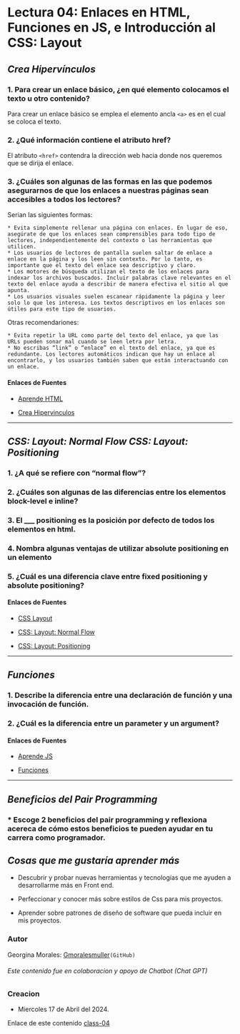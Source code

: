 # **Lectura 04: Enlaces en HTML, Funciones en JS, e Introducción al CSS: Layout**

## *Crea Hipervínculos*

### 1. Para crear un enlace básico, ¿en qué elemento colocamos el texto u otro contenido?

Para crear un enlace básico se emplea el elemento ancla `<a>` es en el cual se coloca el texto.

### 2. ¿Qué información contiene el atributo href?

El atributo `<href>`  contendra la dirección web hacia donde nos queremos que se dirija el enlace.

### 3. ¿Cuáles son algunas de las formas en las que podemos asegurarnos de que los enlaces a nuestras páginas sean accesibles a todos los lectores?

Serian las siguientes formas:

    * Evita simplemente rellenar una página con enlaces. En lugar de eso, asegúrate de que los enlaces sean comprensibles para todo tipo de lectores, independientemente del contexto o las herramientas que utilicen.
    * Los usuarios de lectores de pantalla suelen saltar de enlace a enlace en la página y los leen sin contexto. Por lo tanto, es importante que el texto del enlace sea descriptivo y claro.
    * Los motores de búsqueda utilizan el texto de los enlaces para indexar los archivos buscados. Incluir palabras clave relevantes en el texto del enlace ayuda a describir de manera efectiva el sitio al que apunta.
    * Los usuarios visuales suelen escanear rápidamente la página y leer solo lo que les interesa. Los textos descriptivos en los enlaces son útiles para este tipo de usuarios.

 Otras recomendariones:

    * Evita repetir la URL como parte del texto del enlace, ya que las URLs pueden sonar mal cuando se leen letra por letra.
    * No escribas “link” o “enlace” en el texto del enlace, ya que es redundante. Los lectores automáticos indican que hay un enlace al encontrarlo, y los usuarios también saben que están interactuando con un enlace.

#### **Enlaces de Fuentes**

- [Aprende HTML](https://developer.mozilla.org/es/docs/Learn/HTML)

- [Crea Hipervinculos](https://developer.mozilla.org/es/docs/Learn/HTML/Introduction_to_HTML/Creating_hyperlinks)

***

## *CSS: Layout: Normal Flow CSS: Layout: Positioning*

### 1. ¿A qué se refiere con “normal flow”?

### 2. ¿Cuáles son algunas de las diferencias entre los elementos block-level e inline?

### 3. El ___ positioning es la posición por defecto de todos los elementos en html.

### 4. Nombra algunas ventajas de utilizar absolute positioning en un elemento

### 5. ¿Cuál es una diferencia clave entre fixed positioning y absolute positioning?

#### **Enlaces de Fuentes**

- [CSS Layout](https://developer.mozilla.org/es/docs/Learn/CSS/CSS_layout)

- [CSS: Layout: Normal Flow](https://developer.mozilla.org/es/docs/Learn/CSS/CSS_layout/Normal_Flow)

- [CSS: Layout: Positioning](https://developer.mozilla.org/es/docs/Learn/CSS/CSS_layout/Positioning)

***

## *Funciones*

### 1. Describe la diferencia entre una declaración de función y una invocación de función.

### 2. ¿Cuál es la diferencia entre un parameter y un argument?

#### **Enlaces de Fuentes**

- [Aprende JS](https://developer.mozilla.org/es/docs/Learn/JavaScript)

- [Funciones](https://imoralescs.gitbooks.io/javascript/content/funciones.html)

***

## *Beneficios del Pair Programming*

### * Escoge 2 beneficios del pair programming y reflexiona acereca de cómo estos beneficios te pueden ayudar en tu carrera como programador.

## *Cosas que me gustaría aprender más*

- Descubrir y probar nuevas herramientas y tecnologías que me ayuden a desarrollarme más en Front end.

- Perfeccionar y conocer más sobre estilos de Css para mis proyectos.

- Aprender sobre patrones de diseño de software que pueda incluir en mis proyectos.

### Autor

  Georgina Morales: [Gmoralesmuller](https://github.com/Gmoralesmuller)`(GitHub)`


###### *Este contenido fue en colaboracion y apoyo de Chatbot (Chat GPT)*

### Creacion

- Miercoles 17 de Abril del 2024.

Enlace de este contenido [class-04](https://omartpiza.github.io/reading-notes/201/class-04)